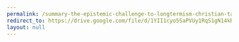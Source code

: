 ```yaml
---
permalink: /summary-the-epistemic-challenge-to-longtermism-christian-tarsney/
redirect_to: https://drive.google.com/file/d/1YII1cyo5SaPVUy1RqS1gN14kRYAInMEl/view?usp=drive_link
layout: null
---
```

